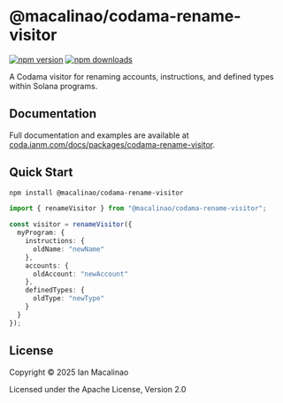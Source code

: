 # @macalinao/codama-rename-visitor

[![npm version](https://img.shields.io/npm/v/@macalinao/codama-rename-visitor.svg)](https://www.npmjs.com/package/@macalinao/codama-rename-visitor)
[![npm downloads](https://img.shields.io/npm/dm/@macalinao/codama-rename-visitor.svg)](https://www.npmjs.com/package/@macalinao/codama-rename-visitor)

A Codama visitor for renaming accounts, instructions, and defined types within Solana programs.

## Documentation

Full documentation and examples are available at [coda.ianm.com/docs/packages/codama-rename-visitor](https://coda.ianm.com/docs/packages/codama-rename-visitor).

## Quick Start

```bash
npm install @macalinao/codama-rename-visitor
```

```typescript
import { renameVisitor } from "@macalinao/codama-rename-visitor";

const visitor = renameVisitor({
  myProgram: {
    instructions: {
      oldName: "newName"
    },
    accounts: {
      oldAccount: "newAccount"
    },
    definedTypes: {
      oldType: "newType"
    }
  }
});
```

## License

Copyright © 2025 Ian Macalinao

Licensed under the Apache License, Version 2.0